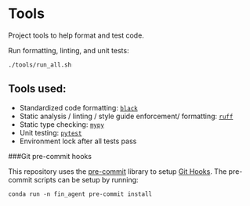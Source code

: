 # Tools

Project tools to help format and test code.

Run formatting, linting, and unit tests:

```
./tools/run_all.sh
```

## Tools used:

* Standardized code formatting: [`black`](https://black.readthedocs.io/en/stable/)
* Static analysis / linting / style guide enforcement/ formatting: [`ruff`](https://beta.ruff.rs/)
* Static type checking: [`mypy`](http://mypy-lang.org/)
* Unit testing: [`pytest`](https://docs.pytest.org/)
* Environment lock after all tests pass


###Git pre-commit hooks

This repository uses the [pre-commit](https://pre-commit.com/) library to setup [Git Hooks](https://git-scm.com/book/en/v2/Customizing-Git-Git-Hooks). The pre-commit scripts can be setup by running:

```
conda run -n fin_agent pre-commit install
```
